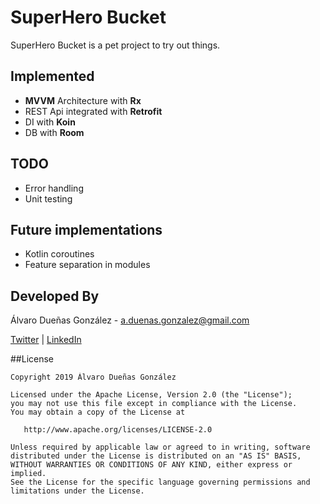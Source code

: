 # SuperHero Bucket
SuperHero Bucket is a pet project to try out things.

## Implemented
* **MVVM** Architecture with **Rx**
* REST Api integrated with **Retrofit**
* DI with **Koin**
* DB with **Room**

## TODO
* Error handling 
* Unit testing

## Future implementations
* Kotlin coroutines
* Feature separation in modules

## Developed By

Álvaro Dueñas González - <a.duenas.gonzalez@gmail.com>

[Twitter](https://twitter.com/Varo610) | [LinkedIn](https://www.linkedin.com/in/alvaro-duenas-gonzalez/?locale=en_US)

##License

    Copyright 2019 Álvaro Dueñas González

    Licensed under the Apache License, Version 2.0 (the "License");
    you may not use this file except in compliance with the License.
    You may obtain a copy of the License at

       http://www.apache.org/licenses/LICENSE-2.0

    Unless required by applicable law or agreed to in writing, software
    distributed under the License is distributed on an "AS IS" BASIS,
    WITHOUT WARRANTIES OR CONDITIONS OF ANY KIND, either express or implied.
    See the License for the specific language governing permissions and
    limitations under the License.